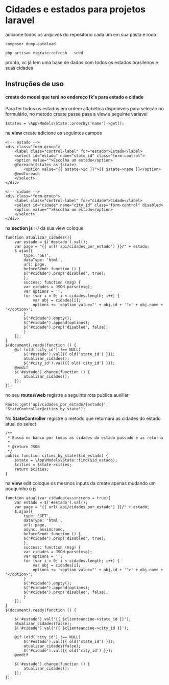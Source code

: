 # Cidades e estados para projetos laravel

adicione todos os arquivos do repositorio cada um em sua pasta e roda

	composer dump-autoload
	
	php artisan migrate:refresh --seed
	
pronto, vc já tem uma base de dados com todos os estados brasileiros e suas cidades

## Instruções de uso

#### create do model que terá no endereço fk's para estado e cidade

Para ter todos os estados em ordem alfabética disponíveis para seleção no formulário, no metodo create passe pasa a view a seguinte variavel

	$states = \App\Models\State::orderBy('name')->get();
	
na **view** create adicione os seguintes campos

	<!-- estado -->
	<div class="form-group">
	    <label class="control-label" for="estado">Estado</label>
	    <select id="estado" name="state_id" class="form-control">
		<option value="">Escolha um estado</option>
		@foreach($states as $state)
			<option value="{{ $state->id }}">{{ $state->name }}</option>
		@endforeach
	    </select>
	</div>

	<!-- cidade -->
	<div class="form-group">
	    <label class="control-label" for="cidade">Cidade</label>
	    <select id="cidade" name="city_id" class="form-control" disabled>
		<option value="">Escolha um estado</option>
	    </select>
	</div>
        
na **section js** *:-)* da sua view coloque

	function atualizar_cidades(){
		var estado = $('#estado').val();
		var page = "{{ url('api/cidades_por_estado') }}/" + estado;
		$.ajax({
		    type: 'GET',
		    dataType: 'html',
		    url: page,
		    beforeSend: function () {
			$("#cidade").prop('disabled', true);
		    },
		    success: function (msg) {
			var cidades = JSON.parse(msg);
			var options = '';
			for (var i = 0; i < cidades.length; i++) {
			    var obj = cidades[i];
			    options += '<option value="' + obj.id + '">' + obj.name + '</option>';
			}
			$("#cidade").empty();
			$("#cidade").append(options);
			$("#cidade").prop('disabled', false);
		    }
		});
	}
	$(document).ready(function () {
		@if (old('city_id') !== NULL)
		    $('#estado').val({{ old('state_id') }});
		    atualizar_cidades();
		    $('#city_id').val({{ old('city_id') }});
		@endif
		$('#estado').change(function () {
		    atualizar_cidades();
		});
	});
	
no seu **routes/web** registre a seguinte rota publica auxiliar

	Route::get('api/cidades_por_estado/{estado}', 'StateController@cities_by_state');
	
No **StateController** registre o metodo que retornará as cidades do estado atual do select

	/**
     * Busca no banco por todas as cidades do estado passado e as retorna
     * 
     * @return JSON
     */
    public function cities_by_state($id_estado) {
        $state = \App\Models\State::find($id_estado);
        $cities = $state->cities;
        return $cities;
    }
 
 na **view** edit coloque os mesmos inputs da create apenas mudando um pouquinho o js
 
	function atualizar_cidades(assincrono = true){
		var estado = $('#estado').val();
		var page = "{{ url('api/cidades_por_estado') }}/" + estado;
		$.ajax({
		    type: 'GET',
		    dataType: 'html',
		    url: page,
            async: assincrono,
		    beforeSend: function () {
			$("#cidade").prop('disabled', true);
		    },
		    success: function (msg) {
			var cidades = JSON.parse(msg);
			var options = '';
			for (var i = 0; i < cidades.length; i++) {
			    var obj = cidades[i];
			    options += '<option value="' + obj.id + '">' + obj.name + '</option>';
			}
			$("#cidade").empty();
			$("#cidade").append(options);
			$("#cidade").prop('disabled', false);
		    }
		});
	}
	$(document).ready(function () {

		$('#estado').val('{{ $clienteancine->state_id }}');
		atualizar_cidades(false);
		$('#cidade').val('{{ $clienteancine->city_id }}');
		
		@if (old('city_id') !== NULL)
		    $('#estado').val({{ old('state_id') }});
		    atualizar_cidades(false);
		    $('#cidade').val({{ old('city_id') }});
		@endif

		$('#estado').change(function () {
		    atualizar_cidades();
		});
	});

